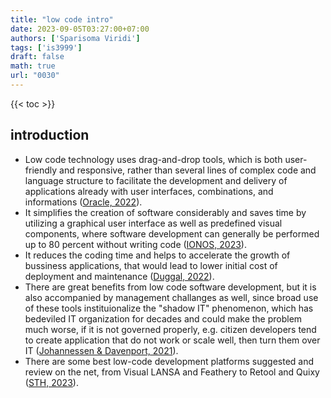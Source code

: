 ```yaml
---
title: "low code intro"
date: 2023-09-05T03:27:00+07:00
authors: ['Sparisoma Viridi']
tags: ['is3999']
draft: false
math: true
url: "0030"
---
```

{{< toc >}}

## introduction
+ Low code technology uses drag-and-drop tools, which is both user-friendly and responsive, rather than several lines of complex code and language structure to facilitate the development and delivery of applications already with user interfaces, combinations, and informations ([Oracle, 2022](https://developer.oracle.com/learn/technical-articles/what-is-lowcode)).
+ It simplifies the creation of software considerably and saves time by utilizing a graphical user interface as well as predefined visual components, where software development can generally be performed up to 80 percent without writing code ([IONOS, 2023](https://www.ionos.com/digitalguide/websites/web-development/what-is-low-code/)).
+ It reduces the coding time and helps to accelerate the growth of bussiness applications, that would lead to lower initial cost of deployment and maintenance ([Duggal, 2022](https://www.simplilearn.com/tutorials/programming-tutorial/no-code-app-builder)).
+ There are great benefits from low code software development, but it is also accompanied by management challanges as well, since broad use of these tools instituionalize the "shadow IT" phenomenon, which has bedeviled IT organization for decades and could make the problem much worse, if it is not governed properly, e.g. citizen developers tend to create application that do not work or scale well, then turn them over IT ([Johannessen & Davenport, 2021](https://hbr.org/2021/06/when-low-code-no-code-development-works-and-when-it-doesnt)).
+ There are some best low-code development platforms suggested and review on the net, from Visual LANSA and Feathery to Retool and Quixy  ([STH, 2023](https://www.softwaretestinghelp.com/low-code-development-platforms/)).
